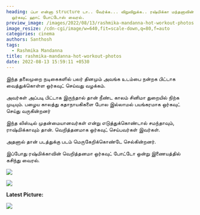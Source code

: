 ```yaml
---
heading: ப்பா என்னா structure டா.. வேர்க்க... விறுவிறுக்க.. ரஷ்மிக்கா மந்தனாவின்
  ஒர்கவுட் ஹாட் போட்டோஸ் வைரல்.
preview_image: /images/2022/08/13/rashmika-mandanna-hot-workout-photos.jpeg
image_resize: /cdn-cgi/image/w=640,fit=scale-down,q=80,f=auto
categories: cinema
authors: Santhosh
tags:
  - Rashmika Mandanna
title: rashmika-mandanna-hot-workout-photos
date: 2022-08-13 15:59:11 +0530
---
```

இந்த தலைமுறை நடிகைகளில் பலர் தினமும் அவங்க உடம்பை நன்றக பிட்டாக வைத்துக்கொள்ள ஒர்கவுட் செய்வது வழக்கம்.

அவர்கள் அப்படி பிட்டாக இருந்தால் தான் நீண்ட காலம் சினிமா துறையில் நிற்க முடியும். பழைய காலத்து கதாநாயகிகளை போல இல்லாமல் பயங்கரமாக ஒர்கவுட் செய்து வருகின்றனர் 

இந்த லிஸ்டில் முதன்மையானவர்கள் என்று எடுத்துக்கொண்டால் சமந்தாவும், ராஷ்மிக்காவும் தான். வெறித்தனமாக ஒர்கவுட் செய்பவர்கள் இவர்கள்.

அதனால் தான் படத்துக்கு படம் மெருகேறிக்கொண்டே செல்கின்றனர்.

இப்போது ரஷ்மிக்காவின் வெறித்தனமா ஒர்கவுட் போட்டோ ஒன்று இணையத்தில் கசிந்து வைரல்.

![](/images/2022/08/13/rashmika_mandanna_workout_selfie_post-1.jpeg)

![](/images/2022/08/13/rashmika_mandanna_workout_selfie_post-2.jpeg)

**Latest Picture:**

![](/images/2022/08/13/rashmika_mandanna_workout_selfie_post.jpeg)